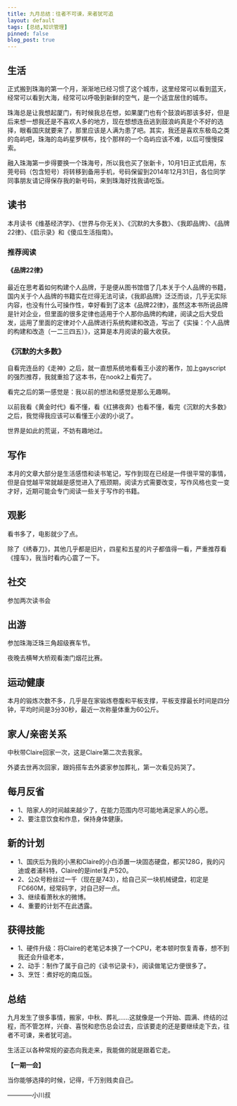 ```yaml
---
title: 九月总结：往者不可谏，来者犹可追
layout: default
tags: [总结,知识管理]
pinned: false
blog_post: true
---
```


## 生活

正式搬到珠海的第一个月，渐渐地已经习惯了这个城市，这里经常可以看到蓝天，经常可以看到大海，经常可以呼吸到新鲜的空气，是一个适宜居住的城市。

珠海总是让我想起厦门，有时候我总在想，如果厦门也有个鼓浪屿那该多好，但是后来想一想我还是不喜欢人多的地方，现在想想连岳逃到鼓浪屿真是个不好的选择，眼看国庆就要来了，那里应该是人满为患了吧。其实，我还是喜欢东极岛之类的岛屿吧，珠海的岛屿星罗棋布，找个那样的一个岛屿应该不难，以后可慢慢探索。

融入珠海第一步得要换一个珠海号，所以我也买了张新卡，10月1日正式启用，东莞号码（包含短号）将转移到备用手机，号码保留到2014年12月31日，各位同学同事朋友请记得保存我的新号码，来到珠海好找我请吃饭。


## 读书

本月读书《维基经济学》、《世界与你无关》、《沉默的大多数》、《我即品牌》、《品牌22律》、《启示录》和《傻瓜生活指南》。

### 推荐阅读

#### 《品牌22律》

最近在思考着如何构建个人品牌，于是便从图书馆借了几本关于个人品牌的书籍，国内关于个人品牌的书籍实在烂得无法可读，《我即品牌》泛泛而谈，几乎无实际内容，也没有什么可操作性，幸好看到了这本《品牌22律》，虽然这本书所说品牌是针对企业，但里面的很多定律也适用于个人那你品牌的构建，阅读之后大受启发，运用了里面的定律对个人品牌进行系统构建和改造，写出了《实操：个人品牌的构建和改造（一二三四五）》，这算是本月阅读的最大收获。

### 《沉默的大多数》

自看完连岳的《走神》之后，就一直想系统地看看王小波的著作，加上gayscript的强烈推荐，我就重拾了这本书，在nook2上看完了。

看完之后的第一感觉是：我以前的想法和感觉是那么无趣啊。

以前我看《黄金时代》看不懂，看《红拂夜奔》也看不懂，看完《沉默的大多数》之后，我觉得我应该可以看懂王小波的小说了。

世界是如此的荒诞，不妨有趣地过。

## 写作

本月的文章大部分是生活感悟和读书笔记，写作到现在已经是一件很平常的事情，但是自觉越平常就越是感觉进入了瓶颈期，阅读方式需要改变，写作风格也变一变才好，近期可能会专门阅读一些关于写作的书籍。


## 观影

看书多了，电影就少了点。


除了《绣春刀》，其他几乎都是旧片，四星和五星的片子都值得一看，严重推荐看《撞车》，我当时看内心震了一下。

## 社交

参加两次读书会

## 出游

参加珠海泛珠三角超级赛车节。

夜晚去横琴大桥观看澳门烟花比赛。

## 运动健康

本月的锻炼次数不多，几乎是在家锻炼卷腹和平板支撑，平板支撑最长时间是四分钟，平均时间是3分30秒，最近一次称量体重为60公斤。

## 家人/亲密关系

中秋带Claire回家一次，这是Claire第二次去我家。

外婆去世再次回家，跟妈搭车去外婆家参加葬礼，第一次看见妈哭了。

## 每月反省

- 1、陪家人的时间越来越少了，在能力范围内尽可能地满足家人的心愿。
- 2、要注意饮食和作息，保持身体健康。

## 新的计划

- 1、国庆后为我的小黑和Claire的小白添置一块固态硬盘，都买128G，我的闪迪或者浦科特，Claire的是intel复产520。
- 2、公众号粉丝过一千（现在是743），给自己买一块机械键盘，初定是FC660M，经常码字，对自己好一点。
- 3、继续看萧秋水的微博。
- 4、重要的计划不在此透露。


## 获得技能

- 1、硬件升级：将Claire的老笔记本换了一个CPU，老本顿时恢复青春，想不到我还会升级老本，
- 2、动手：制作了属于自己的《读书记录卡》，阅读做笔记方便很多了。
- 3、烹饪：煮好吃的南瓜饭。

## 总结

九月发生了很多事情，搬家，中秋、葬礼……这就像是一个开始、圆满、终结的过程，而不管怎样，兴奋、喜悦和悲伤总会过去，应该要走的还是要继续走下去，往者不可谏，来者犹可追。

生活正以各种常规的姿态向我走来，我能做的就是跟着它走。



**【一期一会】**

当你能够选择的时候，记得，千万别贱卖自己。

————小川叔


